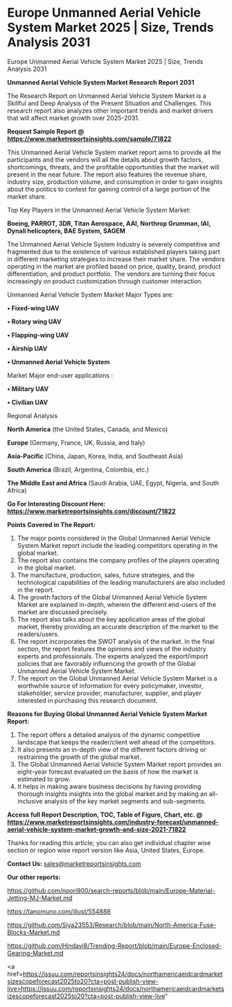 # Europe Unmanned Aerial Vehicle System Market 2025 | Size, Trends Analysis 2031
Europe Unmanned Aerial Vehicle System Market 2025 | Size, Trends Analysis 2031

<strong>Unmanned Aerial Vehicle System Market Research Report 2031</strong>

The Research Report on Unmanned Aerial Vehicle System Market is a Skillful and Deep Analysis of the Present Situation and Challenges. This research report also analyzes other important trends and market drivers that will affect market growth over 2025-2031.

<strong>Request Sample Report @ <a href=https://www.marketreportsinsights.com/sample/71822>https://www.marketreportsinsights.com/sample/71822</a></strong>

This Unmanned Aerial Vehicle System market report aims to provide all the participants and the vendors will all the details about growth factors, shortcomings, threats, and the profitable opportunities that the market will present in the near future. The report also features the revenue share, industry size, production volume, and consumption in order to gain insights about the politics to contest for gaining control of a large portion of the market share.

Top Key Players in the Unmanned Aerial Vehicle System Market:

<strong>Boeing, PARROT, 3DR, Titan Aerospace, AAI, Northrop Grumman, IAI, Dynali helicopters, BAE System, SAGEM</strong>

The Unmanned Aerial Vehicle System Industry is severely competitive and fragmented due to the existence of various established players taking part in different marketing strategies to increase their market share. The vendors operating in the market are profiled based on price, quality, brand, product differentiation, and product portfolio. The vendors are turning their focus increasingly on product customization through customer interaction.

Unmanned Aerial Vehicle System Market Major Types are:

<strong>• Fixed-wing UAV

• Rotary wing UAV

• Flapping-wing UAV

• Airship UAV

• Unmanned Aerial Vehicle System</strong>

Market Major end-user applications :

<strong>• Military UAV

• Civilian UAV</strong>

Regional Analysis

</u><strong><b>North America</b></strong> (the United States, Canada, and Mexico)

<strong><b>Europe </b></strong>(Germany, France, UK, Russia, and Italy)

<strong><b>Asia-Pacific</b></strong> (China, Japan, Korea, India, and Southeast Asia)

<strong><b>South America</b></strong> (Brazil, Argentina, Colombia, etc.)

<strong><b>The Middle East and Africa</b></strong> (Saudi Arabia, UAE, Egypt, Nigeria, and South Africa)

<strong>Go For Interesting Discount Here: <a href=https://www.marketreportsinsights.com/discount/71822>https://www.marketreportsinsights.com/discount/71822</a></strong>

<strong>Points Covered in The Report:</strong>
<ol>
  <li>The major points considered in the Global Unmanned Aerial Vehicle System Market report include the leading competitors operating in the global market.</li>
  <li>The report also contains the company profiles of the players operating in the global market.</li>
  <li>The manufacture, production, sales, future strategies, and the technological capabilities of the leading manufacturers are also included in the report.</li>
  <li>The growth factors of the Global Unmanned Aerial Vehicle System Market are explained in-depth, wherein the different end-users of the market are discussed precisely.</li>
  <li>The report also talks about the key application areas of the global market, thereby providing an accurate description of the market to the readers/users.</li>
  <li>The report incorporates the SWOT analysis of the market. In the final section, the report features the opinions and views of the industry experts and professionals. The experts analyzed the export/import policies that are favorably influencing the growth of the Global Unmanned Aerial Vehicle System Market.</li>
  <li>The report on the Global Unmanned Aerial Vehicle System Market is a worthwhile source of information for every policymaker, investor, stakeholder, service provider, manufacturer, supplier, and player interested in purchasing this research document.</li>
</ol>
<strong>Reasons for Buying Global Unmanned Aerial Vehicle System Market Report:</strong>

<ol>
  <li>The report offers a detailed analysis of the dynamic competitive landscape that keeps the reader/client well ahead of the competitors.</li>
  <li>It also presents an in-depth view of the different factors driving or restraining the growth of the global market.</li>
  <li>The Global Unmanned Aerial Vehicle System Market report provides an eight-year forecast evaluated on the basis of how the market is estimated to grow.</li>
  <li>It helps in making aware business decisions by having providing thorough insights insights into the global market and by making an all-inclusive analysis of the key market segments and sub-segments.</li>
</ol>
<strong>Access full Report Description, TOC, Table of Figure, Chart, etc. @ <a href=https://www.marketreportsinsights.com/industry-forecast/unmanned-aerial-vehicle-system-market-growth-and-size-2021-71822>https://www.marketreportsinsights.com/industry-forecast/unmanned-aerial-vehicle-system-market-growth-and-size-2021-71822</a></strong>


Thanks for reading this article; you can also get individual chapter wise section or region wise report version like Asia, United States, Europe.

<strong>Contact Us:</strong>
sales@marketreportsinsights.com

<strong>Our other reports:</strong>

<a href=https://github.com/noori900/search-reports/blob/main/Europe-Material-Jetting-MJ-Market.md>https://github.com/noori900/search-reports/blob/main/Europe-Material-Jetting-MJ-Market.md</a>

<a href=https://tanomuno.com/illust/554888>https://tanomuno.com/illust/554888</a>

<a href=https://github.com/Siya23553/Research/blob/main/North-America-Fuse-Blocks-Market.md>https://github.com/Siya23553/Research/blob/main/North-America-Fuse-Blocks-Market.md</a>

<a href=https://github.com/Hindavi8/Trending-Report/blob/main/Europe-Enclosed-Gearing-Market.md>https://github.com/Hindavi8/Trending-Report/blob/main/Europe-Enclosed-Gearing-Market.md</a>

<a href=https://issuu.com/reportsinsights24/docs/northamericaeidcardmarketsizescopeforecast2025to20?cta=post-publish-view-live>https://issuu.com/reportsinsights24/docs/northamericaeidcardmarketsizescopeforecast2025to20?cta=post-publish-view-live</a>"
